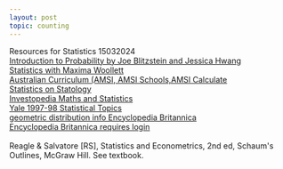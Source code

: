 ```yaml
---
layout: post
topic: counting
---
```

Resources for Statistics 15032024  
<a href="https://drive.google.com/file/d/1VmkAAGOYCTORq1wxSQqy255qLJjTNvBI/edit" target="_blank">Introduction to Probability by Joe Blitzstein and Jessica Hwang</a>     
<a href="https://home.csulb.edu/~woollett/stat.html" target="_blank">Statistics with Maxima Woollett</a>    
<a href="https://www.amsi.org.au/ESA_Senior_Years/seniors_years.html" target="_blank">Australian Curriculum (AMSI, AMSI Schools,AMSI Calculate</a>    
<a href="https://www.statology.org/tutorials/" target="_blank">Statistics on Statology</a>    
<a href="https://www.investopedia.com/math-and-statistics-4689831" target="_blank">Investopedia Maths and Statistics</a>  
<a href="http://www.stat.yale.edu/Courses/1997-98/101/stat101.htm" target="_blank">Yale 1997-98 Statistical Topics</a>    
<a href="https://library.eb.co.uk/levels/adult/article/geometric-distribution/637542" target="_blank">geometric distribution info Encyclopedia Britannica <br/>Encyclopedia Britannica requires login <br/></a>  
Reagle & Salvatore [RS], Statistics and Econometrics, 2nd ed, Schaum's Outlines, McGraw Hill. See textbook.  

  
 



<!--a href="https://www.w3schools.com/" target="_blank">Visit W3Schools!</a-->
<!--https://narkive.com/5dpqQgt3:2.571.143-->